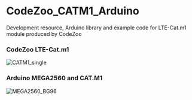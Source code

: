 # CodeZoo_CATM1_Arduino
Development resource, Arduino library and example code for LTE-Cat.m1 module produced by CodeZoo

### CodeZoo LTE-Cat.m1
![CATM1_single](https://user-images.githubusercontent.com/22319034/84928458-5eb58d80-b109-11ea-8349-bacfa3e9e747.PNG)

### Arduino MEGA2560 and CAT.M1
![MEGA2560_BG96](https://user-images.githubusercontent.com/22319034/85375442-44e4d200-b571-11ea-951c-48bb70986e93.png)
